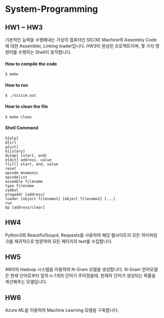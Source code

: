 System-Programming
===============

## HW1 ~ HW3
기본적인 능력을 수행해내는 가상의 컴퓨터인 SIC/XE Machine의 Assembly Code에 대한 Assembler, Linking loader입니다.
HW3이 완성된 프로젝트이며, 몇 가지 명령어를 수행하는 Shell이 동작합니다.

#### How to compile the code

	$ make

#### How to run

	$ ./sicsim.out

#### How to clean the file

	$ make clean

#### Shell Command
	
	h[elp]
	d[ir]
	q[uit]
	hi[story]
	du[mp] [start, end]
	e[dit] address, value
	f[ill] start, end, value
	reset
	opcode mnemonic
	opcodelist
	assemble filename
	type filename
	symbol
	progaddr [address]
	loader [object filename1] [object filename2] [...]
	run
	bp [address/clear]

## HW4
Python3와 BeautifulSoup4, Requests를 사용하여 해당 웹사이트의 모든 하이퍼링크를 재귀적으로 방문하여 모든 페이지의 text를 수집합니다.

## HW5
AWS의 Hadoop 시스템을 이용하여 N-Gram 모델을 생성합니다.
N-Gram 언어모델은 현재 단어로부터 앞의 n-1개의 단어가 주어졌을때, 현재의 단어가 생성되는 확률을 계산해주는 모델입니다.

## HW6
Azure ML을 이용하여 Machine Learning 모델을 구축합니다.